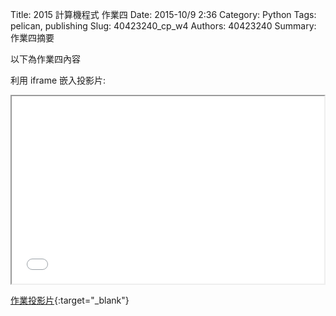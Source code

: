 Title: 2015 計算機程式 作業四
Date: 2015-10/9 2:36
Category: Python
Tags: pelican, publishing
Slug: 40423240_cp_w4
Authors: 40423240
Summary: 作業四摘要

以下為作業四內容

利用 iframe 嵌入投影片:

<iframe src="40423240_cp_w4_p.html" width="500" height="300"></iframe>

[作業投影片](40423240_cp_w4_p.html){:target="_blank"}